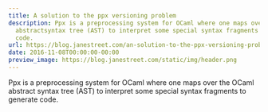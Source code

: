 ```yaml
---
title: A solution to the ppx versioning problem
description: Ppx is a preprocessing system for OCaml where one maps over the OCaml
  abstractsyntax tree (AST) to interpret some special syntax fragments to generate
  code.
url: https://blog.janestreet.com/an-solution-to-the-ppx-versioning-problem/
date: 2016-11-08T00:00:00-00:00
preview_image: https://blog.janestreet.com/static/img/header.png
---
```


<p>Ppx is a preprocessing system for OCaml where one maps over the OCaml abstract
syntax tree (AST) to interpret some special syntax fragments to generate code.</p>

